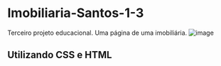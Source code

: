 # Imobiliaria-Santos-1-3
Terceiro projeto educacional. Uma página de uma imobiliária.
![image](https://user-images.githubusercontent.com/108600122/192154321-ca9f69c1-5b27-4b44-a48f-8e3a2cdfa607.png)
## Utilizando CSS e HTML ##
